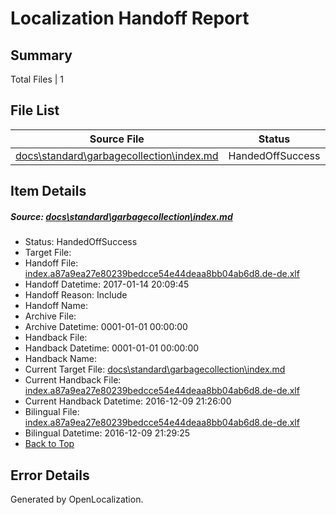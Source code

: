# <a name='report-top'></a> Localization Handoff Report

## Summary
 Total Files | 1

## File List
 Source File | Status | Details 
 ----------- | ------ | ------- 
 [docs\standard\garbagecollection\index.md](https://github.com/dotnet/docs/blob/ffc0530b2263db0e073f351aac2d539de6701ead/docs/standard/garbagecollection/index.md) | HandedOffSuccess | [Details](#4646a7e8c75315bb1a13bc5fddecd77888f6ae693389)

## Item Details
##### <a name='4646a7e8c75315bb1a13bc5fddecd77888f6ae693389'></a> Source: [docs\standard\garbagecollection\index.md](https://github.com/dotnet/docs/blob/ffc0530b2263db0e073f351aac2d539de6701ead/docs/standard/garbagecollection/index.md)
* Status: HandedOffSuccess
* Target File: 
* Handoff File: [index.a87a9ea27e80239bedcce54e44deaa8bb04ab6d8.de-de.xlf](https://github.com/dotnet/docs.handoff/blob/c3906a16bf16be7f7df412992d582516f2cf2256/ol-handoff/dotnet/docs.de-de/master/ht-p2/index.a87a9ea27e80239bedcce54e44deaa8bb04ab6d8.de-de.xlf)
* Handoff Datetime: 2017-01-14 20:09:45
* Handoff Reason: Include
* Handoff Name: 
* Archive File: 
* Archive Datetime: 0001-01-01 00:00:00
* Handback File: 
* Handback Datetime: 0001-01-01 00:00:00
* Handback Name: 
* Current Target File: [docs\standard\garbagecollection\index.md](https://github.com/dotnet/docs.de-de/blob/3415f0989950620d21c0badddbf353b1efafbb2d/docs/standard/garbagecollection/index.md)
* Current Handback File: [index.a87a9ea27e80239bedcce54e44deaa8bb04ab6d8.de-de.xlf](https://github.com/dotnet/docs.handback/blob/e953f494333363c8a4768bfe95907d6781c2ceb0/ol-handback/dotnet/docs.de-de/master/ht-p2/index.a87a9ea27e80239bedcce54e44deaa8bb04ab6d8.de-de.xlf)
* Current Handback Datetime: 2016-12-09 21:26:00
* Bilingual File: [index.a87a9ea27e80239bedcce54e44deaa8bb04ab6d8.de-de.xlf](https://github.com/dotnet/docs.handback/blob/e953f494333363c8a4768bfe95907d6781c2ceb0/ol-handback/dotnet/docs.de-de/master/ht-p2/index.a87a9ea27e80239bedcce54e44deaa8bb04ab6d8.de-de.xlf)
* Bilingual Datetime: 2016-12-09 21:29:25
* [Back to Top](#report-top)


## Error Details

Generated by OpenLocalization.
